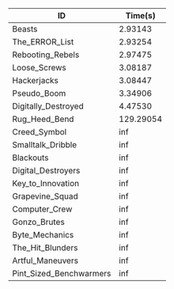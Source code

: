 |ID|Time(s)|
|-|-|
|Beasts|2.93143|
|The_ERROR_List|2.93254|
|Rebooting_Rebels|2.97475|
|Loose_Screws|3.08187|
|Hackerjacks|3.08447|
|Pseudo_Boom|3.34906|
|Digitally_Destroyed|4.47530|
|Rug_Heed_Bend|129.29054|
|Creed_Symbol|inf|
|Smalltalk_Dribble|inf|
|Blackouts|inf|
|Digital_Destroyers|inf|
|Key_to_Innovation|inf|
|Grapevine_Squad|inf|
|Computer_Crew|inf|
|Gonzo_Brutes|inf|
|Byte_Mechanics|inf|
|The_Hit_Blunders|inf|
|Artful_Maneuvers|inf|
|Pint_Sized_Benchwarmers|inf|
